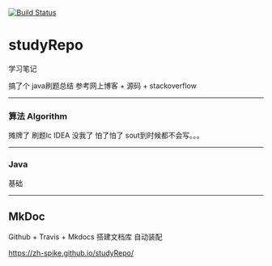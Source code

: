 [![Build Status](https://travis-ci.com/zh-Spike/studyRepo.svg?branch=main)](https://travis-ci.com/zh-Spike/studyRepo)

# studyRepo
学习笔记

搞了个 java刷题总结 参考网上博客 + 源码 + stackoverflow 
***
### 算法 Algorithm

摊牌了 刷题lc IDEA 没我了 怕了怕了 sout到时候都不会写。。。

***
### Java
基础

*** 

## MkDoc

Github + Travis + Mkdocs 搭建文档库 自动装配

https://zh-spike.github.io/studyRepo/
